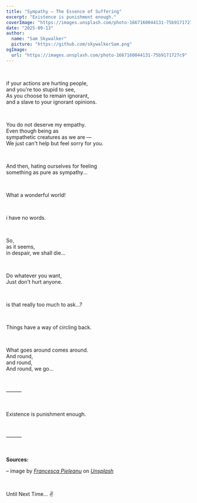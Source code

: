 ```yaml
---
title: "Sympathy — The Essence of Suffering"
excerpt: "Existence is punishment enough."
coverImage: "https://images.unsplash.com/photo-1667160044131-75b9171727c9"
date: "2025-09-13"
author:
  name: "Sam Skywalker"
  picture: "https://github.com/skywalkerSam.png"
ogImage:
  url: "https://images.unsplash.com/photo-1667160044131-75b9171727c9"
---
```


&nbsp;

if your actions are hurting people,  
and you're too stupid to see,  
As you choose to remain ignorant,  
and a slave to your ignorant opinions.

&nbsp;

You do not deserve my empathy.  
Even though being as  
sympathetic creatures as we are —  
We just can't help but feel sorry for you.

&nbsp;

And then, hating ourselves for feeling  
something as pure as sympathy...

&nbsp;

What a wonderful world\!

&nbsp;

i have no words.

&nbsp;

So,  
as it seems,  
in despair, we shall die...

&nbsp;

Do whatever you want,  
Just don't hurt anyone.

&nbsp;

is that really too much to ask...?

&nbsp;

Things have a way of circling back.

&nbsp;

What goes around comes around.  
And round,  
and round,  
And round, we go...

&nbsp;

———

&nbsp;

Existence is punishment enough.

&nbsp;

———

&nbsp;

**Sources:**

– image by [_Francesca Pieleanu_](https://unsplash.com/@francescafrann?utm_content=creditCopyText&utm_medium=referral&utm_source=unsplash) on [_Unsplash_](https://unsplash.com/photos/a-seat-in-a-car-d3GmCtZzJ_g?utm_content=creditCopyText&utm_medium=referral&utm_source=unsplash)

&nbsp;

Until Next Time... ✌️

&nbsp;
